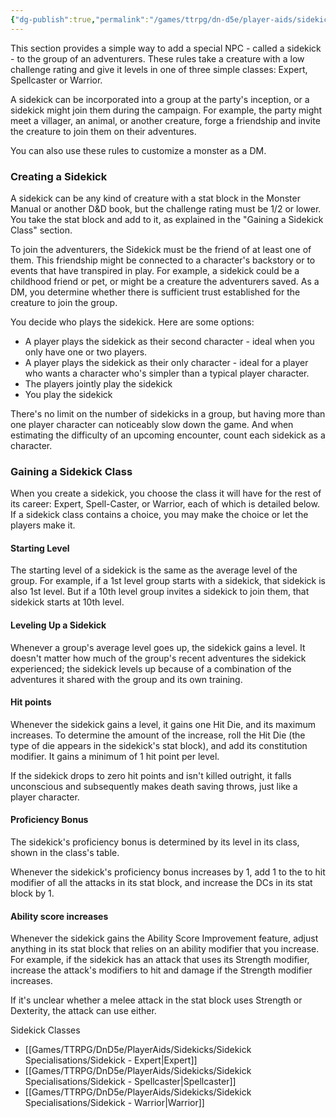 ```yaml
---
{"dg-publish":true,"permalink":"/games/ttrpg/dn-d5e/player-aids/sidekicks/sidekicks/","tags":["ttrpg/dnd/5e"],"noteIcon":""}
---
```



This section provides a simple way to add a special NPC - called a sidekick - to the group of an adventurers. These rules take a creature with a low challenge rating and give it levels in one of three simple classes: Expert, Spellcaster or Warrior.

A sidekick can be incorporated into a group at the party's inception, or a sidekick might join them during the campaign. For example, the party might meet a villager, an animal, or another creature, forge a friendship and invite the creature to join them on their adventures.

You can also use these rules to customize a monster as a DM.

### Creating a Sidekick

A sidekick can be any kind of creature with a stat block in the Monster Manual or another D&D book, but the challenge rating must be 1/2 or lower. You take the stat block and add to it, as explained in the "Gaining a Sidekick Class" section.

To join the adventurers, the Sidekick must be the friend of at least one of them. This friendship might be connected to a character's backstory or to events that have transpired in play. For example, a sidekick could be a childhood friend or pet, or might be a creature the adventurers saved. As a DM, you determine whether there is sufficient trust established for the creature to join the group.

You decide who plays the sidekick. Here are some options:

- A player plays the sidekick as their second character - ideal when you only have one or two players.
- A player plays the sidekick as their only character - ideal for a player who wants a character who's simpler than a typical player character.
- The players jointly play the sidekick
- You play the sidekick

There's no limit on the number of sidekicks in a group, but having more than one player character can noticeably slow down the game. And when estimating the difficulty of an upcoming encounter, count each sidekick as a character.

### Gaining a Sidekick Class

When you create a sidekick, you choose the class it will have for the rest of its career: Expert, Spell-Caster, or Warrior, each of which is detailed below. If a sidekick class contains a choice, you may make the choice or let the players make it.

#### Starting Level

The starting level of a sidekick is the same as the average level of the group. For example, if a 1st level group starts with a sidekick, that sidekick is also 1st level. But if a 10th level group invites a sidekick to join them, that sidekick starts at 10th level.

#### Leveling Up a Sidekick

Whenever a group's average level goes up, the sidekick gains a level. It doesn't matter how much of the group's recent adventures the sidekick experienced; the sidekick levels up because of a combination of the adventures it shared with the group and its own training.

#### Hit points

Whenever the sidekick gains a level, it gains one Hit Die, and its maximum increases. To determine the amount of the increase, roll the Hit Die (the type of die appears in the sidekick's stat block), and add its constitution modifier. It gains a minimum of 1 hit point per level.

If the sidekick drops to zero hit points and isn't killed outright, it falls unconscious and subsequently makes death saving throws, just like a player character.

#### Proficiency Bonus

The sidekick's proficiency bonus is determined by its level in its class, shown in the class's table.

Whenever the sidekick's proficiency bonus increases by 1, add 1 to the to hit modifier of all the attacks in its stat block, and increase the DCs in its stat block by 1.

#### Ability score increases

Whenever the sidekick gains the Ability Score Improvement feature, adjust anything in its stat block that relies on an ability modifier that you increase. For example, if the sidekick has an attack that uses its Strength modifier, increase the attack's modifiers to hit and damage if the Strength modifier increases.

If it's unclear whether a melee attack in the stat block uses Strength or Dexterity, the attack can use either.


Sidekick Classes
- [[Games/TTRPG/DnD5e/PlayerAids/Sidekicks/Sidekick Specialisations/Sidekick - Expert\|Expert]]
- [[Games/TTRPG/DnD5e/PlayerAids/Sidekicks/Sidekick Specialisations/Sidekick - Spellcaster\|Spellcaster]]
- [[Games/TTRPG/DnD5e/PlayerAids/Sidekicks/Sidekick Specialisations/Sidekick - Warrior\|Warrior]]
